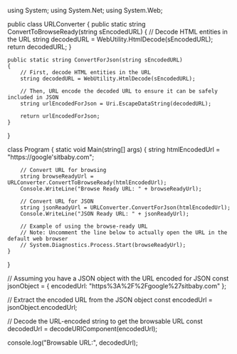using System;
using System.Net;
using System.Web;

public class URLConverter
{
    public static string ConvertToBrowseReady(string sEncodedURL)
    {
        // Decode HTML entities in the URL
        string decodedURL = WebUtility.HtmlDecode(sEncodedURL);
        return decodedURL;
    }

    public static string ConvertForJson(string sEncodedURL)
    {
        // First, decode HTML entities in the URL
        string decodedURL = WebUtility.HtmlDecode(sEncodedURL);

        // Then, URL encode the decoded URL to ensure it can be safely included in JSON
        string urlEncodedForJson = Uri.EscapeDataString(decodedURL);

        return urlEncodedForJson;
    }
}

class Program
{
    static void Main(string[] args)
    {
        string htmlEncodedUrl = "https://google&#39;sitbaby.com";
        
        // Convert URL for browsing
        string browseReadyUrl = URLConverter.ConvertToBrowseReady(htmlEncodedUrl);
        Console.WriteLine("Browse Ready URL: " + browseReadyUrl);

        // Convert URL for JSON
        string jsonReadyUrl = URLConverter.ConvertForJson(htmlEncodedUrl);
        Console.WriteLine("JSON Ready URL: " + jsonReadyUrl);

        // Example of using the browse-ready URL
        // Note: Uncomment the line below to actually open the URL in the default web browser
        // System.Diagnostics.Process.Start(browseReadyUrl);
    }
}




// Assuming you have a JSON object with the URL encoded for JSON
const jsonObject = {
  encodedUrl: "https%3A%2F%2Fgoogle%27sitbaby.com"
};

// Extract the encoded URL from the JSON object
const encodedUrl = jsonObject.encodedUrl;

// Decode the URL-encoded string to get the browsable URL
const decodedUrl = decodeURIComponent(encodedUrl);

console.log("Browsable URL:", decodedUrl);

